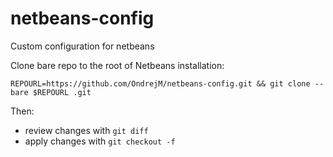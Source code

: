 # netbeans-config
Custom configuration for netbeans

Clone bare repo to the root of Netbeans installation:

```
REPOURL=https://github.com/OndrejM/netbeans-config.git && git clone --bare $REPOURL .git
```

Then:
 - review changes with `git diff`
 - apply changes with `git checkout -f`
